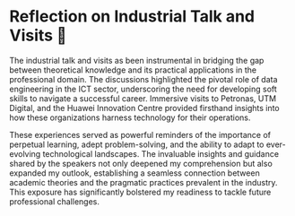 # Reflection on Industrial Talk and Visits 🏢

The industrial talk and visits as been instrumental in bridging the gap between theoretical knowledge and its practical applications in the professional domain. The discussions highlighted the pivotal role of data engineering in the ICT sector, underscoring the need for developing soft skills to navigate a successful career. Immersive visits to Petronas, UTM Digital, and the Huawei Innovation Centre provided firsthand insights into how these organizations harness technology for their operations.

These experiences served as powerful reminders of the importance of perpetual learning, adept problem-solving, and the ability to adapt to ever-evolving technological landscapes. The invaluable insights and guidance shared by the speakers not only deepened my comprehension but also expanded my outlook, establishing a seamless connection between academic theories and the pragmatic practices prevalent in the industry. This exposure has significantly bolstered my readiness to tackle future professional challenges.
